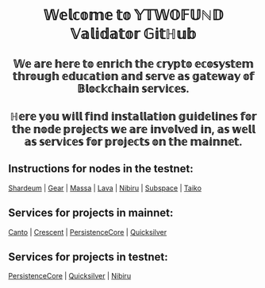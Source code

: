 <h1 align="center">𝕎𝕖𝕝𝕔𝕠𝕞𝕖 𝕥𝕠 𝕐𝕋𝕎𝕆𝔽𝕌ℕ𝔻 𝕍𝕒𝕝𝕚𝕕𝕒𝕥𝕠𝕣 𝔾𝕚𝕥ℍ𝕦𝕓</a>
<h2 align="center">𝕎𝕖 𝕒𝕣𝕖 𝕙𝕖𝕣𝕖 𝕥𝕠 𝕖𝕟𝕣𝕚𝕔𝕙 𝕥𝕙𝕖 𝕔𝕣𝕪𝕡𝕥𝕠 𝕖𝕔𝕠𝕤𝕪𝕤𝕥𝕖𝕞 𝕥𝕙𝕣𝕠𝕦𝕘𝕙 𝕖𝕕𝕦𝕔𝕒𝕥𝕚𝕠𝕟 𝕒𝕟𝕕 𝕤𝕖𝕣𝕧𝕖 𝕒𝕤 𝕘𝕒𝕥𝕖𝕨𝕒𝕪 𝕠𝕗 𝔹𝕝𝕠𝕔𝕜𝕔𝕙𝕒𝕚𝕟 𝕤𝕖𝕣𝕧𝕚𝕔𝕖𝕤.</h3>
<h2 align="center">ℍ𝕖𝕣𝕖 𝕪𝕠𝕦 𝕨𝕚𝕝𝕝 𝕗𝕚𝕟𝕕 𝕚𝕟𝕤𝕥𝕒𝕝𝕝𝕒𝕥𝕚𝕠𝕟 𝕘𝕦𝕚𝕕𝕖𝕝𝕚𝕟𝕖𝕤 𝕗𝕠𝕣 𝕥𝕙𝕖 𝕟𝕠𝕕𝕖 𝕡𝕣𝕠𝕛𝕖𝕔𝕥𝕤 𝕨𝕖 𝕒𝕣𝕖 𝕚𝕟𝕧𝕠𝕝𝕧𝕖𝕕 𝕚𝕟, 𝕒𝕤 𝕨𝕖𝕝𝕝 𝕒𝕤 𝕤𝕖𝕣𝕧𝕚𝕔𝕖𝕤 𝕗𝕠𝕣 𝕡𝕣𝕠𝕛𝕖𝕔𝕥𝕤 𝕠𝕟 𝕥𝕙𝕖 𝕞𝕒𝕚𝕟𝕟𝕖𝕥.</h3>

## Instructions for nodes in the testnet:
[Shardeum](https://github.com/YTWOFUND/Shardeum)    |   [Gear](https://github.com/YTWOFUND/Gear)    |   [Massa](https://github.com/YTWOFUND/Massa)    |   [Lava](https://github.com/YTWOFUND/Lava)    |   [Nibiru](https://github.com/YTWOFUND/Nibiru)    |   [Subspace](https://github.com/YTWOFUND/Subspace)    |  [Taiko](https://github.com/YTWOFUND/Taiko)

## Services for projects in mainnet: 
[Canto](https://github.com/YTWOFUND/Canto-service)   |   [Crescent](https://github.com/YTWOFUND/Crescent-service)   |   [PersistenceCore](https://github.com/YTWOFUND/PersistenceCore-service)    |   [Quicksilver](https://github.com/YTWOFUND/Quicksilver-service/blob/main/README.md)

## Services for projects in testnet:
[PersistenceCore](https://github.com/YTWOFUND/PersistenceCore-service/blob/main/PersistenceCoreTestnet/README.md)   |   [Quicksilver](https://github.com/YTWOFUND/Quicksilver-service/blob/main/Quicksilver%20Testnet/README.md)    |   [Nibiru](https://github.com/YTWOFUND/NibiruTest-Service.md/blob/main/README.md)
